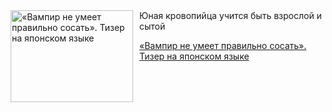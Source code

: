 <!--2025-06-17 11:00:52-->
<div class="yb">
  <div class="rss kino_kino"><a href="https://www.kino-teatr.ru/video/50385/" title="«Вампир не умеет правильно сосать». Тизер на японском языке"><img src="https://www.kino-teatr.ru/video/5/8/50385/poster.jpg" width="196" height="147" align="left" hspace="5" style="margin: 0px 10px 0px 5px" alt="«Вампир не умеет правильно сосать». Тизер на японском языке"/></a>Юная кровопийца учится быть взрослой и сытой <p class="titl"><a href="https://www.kino-teatr.ru/video/50385/">«Вампир не умеет правильно сосать». Тизер на японском языке</a></p></div>
</div>
